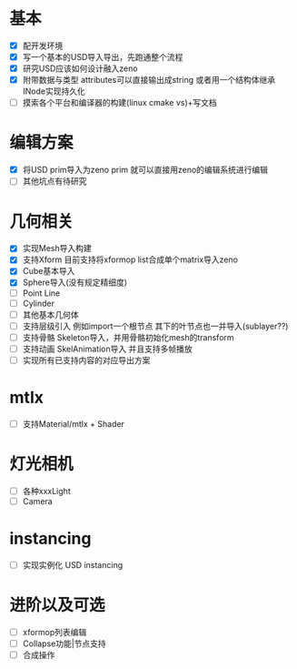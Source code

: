 # 基本
* [x] 配开发环境
* [x] 写一个基本的USD导入导出，先跑通整个流程
* [x] 研究USD应该如何设计融入zeno
* [x] 附带数据与类型 attributes可以直接输出成string 或者用一个结构体继承INode实现持久化
* [ ] 摸索各个平台和编译器的构建(linux cmake vs)+写文档
# 编辑方案
* [x] 将USD prim导入为zeno prim 就可以直接用zeno的编辑系统进行编辑
* [ ] 其他坑点有待研究
# 几何相关
* [x] 实现Mesh导入构建
* [x] 支持Xform 目前支持将xformop list合成单个matrix导入zeno
* [x] Cube基本导入
* [x] Sphere导入(没有规定精细度)
* [ ] Point Line
* [ ] Cylinder
* [ ] 其他基本几何体
* [ ] 支持层级引入 例如import一个根节点 其下的叶节点也一并导入(sublayer??)
* [ ] 支持骨骼 Skeleton导入，并用骨骼初始化mesh的transform
* [ ] 支持动画 SkelAnimation导入 并且支持多帧播放
* [ ] 实现所有已支持内容的对应导出方案
# mtlx
* [ ] 支持Material/mtlx + Shader
# 灯光相机
* [ ] 各种xxxLight
* [ ] Camera
# instancing
* [ ] 实现实例化 USD instancing
# 进阶以及可选
* [ ] xformop列表编辑
* [ ] Collapse功能|节点支持
* [ ] 合成操作
